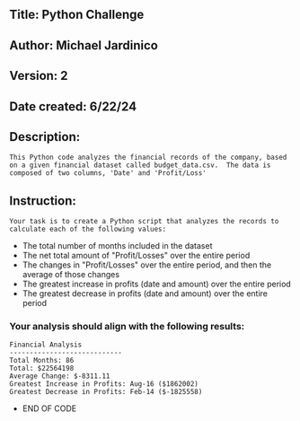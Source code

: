 ## Title: Python Challenge
## Author: Michael Jardinico
## Version: 2
## Date created: 6/22/24

## Description:
`This Python code analyzes the financial records of the company, based on a given financial dataset called budget_data.csv.  The data is composed of two columns, 'Date' and 'Profit/Loss'`

## Instruction:

`Your task is to create a Python script that analyzes the records to calculate each of the following values:`
- The total number of months included in the dataset
- The net total amount of "Profit/Losses" over the entire period
- The changes in "Profit/Losses" over the entire period, and then the average of those changes
- The greatest increase in profits (date and amount) over the entire period
- The greatest decrease in profits (date and amount) over the entire period

### Your analysis should align with the following results:

```
Financial Analysis
----------------------------
Total Months: 86
Total: $22564198
Average Change: $-8311.11
Greatest Increase in Profits: Aug-16 ($1862002)
Greatest Decrease in Profits: Feb-14 ($-1825558)
```

* END OF CODE